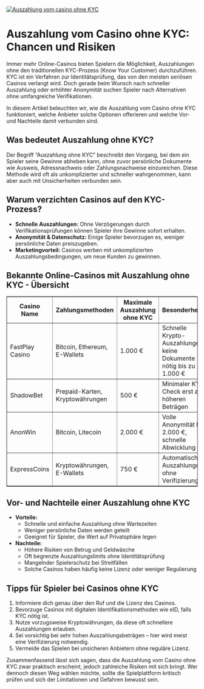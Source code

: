 [![Auszahlung vom casino ohne KYC](https://123-caf.pages.dev/gitsignup.png)](https://vrmoo.ru/Bt82HjjY)

<h1>Auszahlung vom Casino ohne KYC: Chancen und Risiken</h1> <p>Immer mehr Online-Casinos bieten Spielern die Möglichkeit, Auszahlungen ohne den traditionellen KYC-Prozess (Know Your Customer) durchzuführen. KYC ist ein Verfahren zur Identitätsprüfung, das von den meisten seriösen Casinos verlangt wird. Doch gerade beim Wunsch nach schneller Auszahlung oder erhöhter Anonymität suchen Spieler nach Alternativen ohne umfangreiche Verifikationen.</p> <p>In diesem Artikel beleuchten wir, wie die Auszahlung vom Casino ohne KYC funktioniert, welche Anbieter solche Optionen offerieren und welche Vor- und Nachteile damit verbunden sind.</p>  <h2>Was bedeutet Auszahlung ohne KYC?</h2> <p>Der Begriff “Auszahlung ohne KYC” beschreibt den Vorgang, bei dem ein Spieler seine Gewinne abheben kann, ohne zuvor persönliche Dokumente wie Ausweis, Adressnachweis oder Zahlungsnachweise einzureichen. Diese Methode wird oft als unkomplizierter und schneller wahrgenommen, kann aber auch mit Unsicherheiten verbunden sein.</p>  <h2>Warum verzichten Casinos auf den KYC-Prozess?</h2> <ul>   <li><strong>Schnelle Auszahlungen:</strong> Ohne Verzögerungen durch Verifikationsprüfungen können Spieler ihre Gewinne sofort erhalten.</li>   <li><strong>Anonymität & Datenschutz:</strong> Einige Spieler bevorzugen es, weniger persönliche Daten preiszugeben.</li>   <li><strong>Marketingvorteil:</strong> Casinos werben mit unkomplizierten Auszahlungsbedingungen, um neue Kunden zu gewinnen.</li> </ul>  <h2>Bekannte Online-Casinos mit Auszahlung ohne KYC - Übersicht</h2> <table border="1" cellpadding="5" cellspacing="0">   <thead>     <tr>       <th>Casino Name</th>       <th>Zahlungsmethoden</th>       <th>Maximale Auszahlung ohne KYC</th>       <th>Besonderheiten</th>     </tr>   </thead>   <tbody>     <tr>       <td>FastPlay Casino</td>       <td>Bitcoin, Ethereum, E-Wallets</td>       <td>1.000 €</td>       <td>Schnelle Krypto-Auszahlungen, keine Dokumente nötig bis zu 1.000 €</td>     </tr>     <tr>       <td>ShadowBet</td>       <td>Prepaid-Karten, Kryptowährungen</td>       <td>500 €</td>       <td>Minimaler KYC-Check erst ab höheren Beträgen</td>     </tr>     <tr>       <td>AnonWin</td>       <td>Bitcoin, Litecoin</td>       <td>2.000 €</td>       <td>Volle Anonymität bis 2.000 €, schnelle Abwicklung</td>     </tr>     <tr>       <td>ExpressCoins</td>       <td>Kryptowährungen, E-Wallets</td>       <td>750 €</td>       <td>Automatische Auszahlungen ohne Verifizierung</td>     </tr>   </tbody> </table>  <h2>Vor- und Nachteile einer Auszahlung ohne KYC</h2> <ul>   <li><strong>Vorteile:</strong>     <ul>       <li>Schnelle und einfache Auszahlung ohne Wartezeiten</li>       <li>Weniger persönliche Daten werden geteilt</li>       <li>Geeignet für Spieler, die Wert auf Privatsphäre legen</li>     </ul>   </li>   <li><strong>Nachteile:</strong>     <ul>       <li>Höhere Risiken von Betrug und Geldwäsche</li>       <li>Oft begrenzte Auszahlungslimits ohne Identitätsprüfung</li>       <li>Mangelnder Spielerschutz bei Streitfällen</li>       <li>Solche Casinos haben häufig keine Lizenz oder weniger Regulierung</li>     </ul>   </li> </ul>  <h2>Tipps für Spieler bei Casinos ohne KYC</h2> <ol>   <li>Informiere dich genau über den Ruf und die Lizenz des Casinos.</li>   <li>Bevorzuge Casinos mit digitalen Identifikationsmethoden wie eID, falls KYC nötig ist.</li>   <li>Nutze vorzugsweise Kryptowährungen, da diese oft schnellere Auszahlungen erlauben.</li>   <li>Sei vorsichtig bei sehr hohen Auszahlungsbeträgen – hier wird meist eine Verifizierung notwendig.</li>   <li>Vermeide das Spielen bei unsicheren Anbietern ohne reguläre Lizenz.</li> </ol>  <p>Zusammenfassend lässt sich sagen, dass die Auszahlung vom Casino ohne KYC zwar praktisch erscheint, jedoch zahlreiche Risiken mit sich bringt. Wer dennoch diesen Weg wählen möchte, sollte die Spielplattform kritisch prüfen und sich der Limitationen und Gefahren bewusst sein.</p>